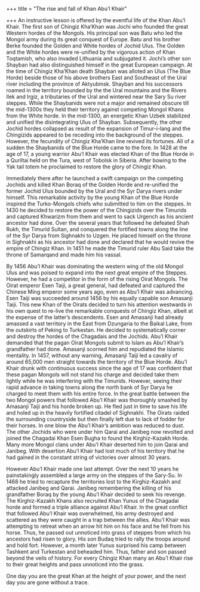 +++
title = "The rise and fall of Khan Abu’l Khair"

+++
An instructive lesson is offered by the eventful life of the Khan Abu’l
Khair. The first son of Chingiz Kha’Khan was Jochi who founded the great
Western hordes of the Mongols. His principal son was Batu who led the
Mongol army during its great conquest of Europe. Batu and his brother
Berke founded the Golden and White hordes of Jochid Ulus. The Golden and
the White hordes were re-unified by the vigorous action of Khan
Toqtamish, who also invaded Lithuania and subjugated it. Jochi’s other
son Shayban had also distinguished himself in the great European
campaign. At the time of Chingiz Kha’Khan death Shayban was alloted an
Ulus (The Blue Horde) beside those of his above brothers East and
Southeast of the Ural river including the province of Aktyubinsk.
Shayban and his successors roamed in the territory bounded by the the
Ural mountains and the Rivers Ilek and Irgiz, a tributaries of the Ural
and wintered near the Sary Su river steppes. While the Shaybanids were
not a major and remained obscure till the mid-1300s they held their
territory against competing Mongol Khans from the White horde. In the
mid-1300, an energetic Khan Uzbek stabilized and unified the
disintegrating Ulus of Shayban. Subsequently, the other Jochid hordes
collapsed as result of the expansion of Timur-i-lang and the Chingizids
appeared to be receding into the background of the steppes. However, the
fecundity of Chingiz Kha’Khan line revived its fortunes. All of a sudden
the Shaybanids of the Blue Horde came to the fore. In 1428 at the age of
17, a young warrior Abu’l Khair was elected Khan of the Blue Horde in a
Quriltai held on the Tura, west of Tobolsk in Siberia. After bowing to
the Yak tail totem he proclaimed to restore the glory of Chingiz Khan.

Immediately there after he launched a swift campaign on the competing
Jochids and killed Khan Boraq of the Golden Horde and re-unified the
former Jochid Ulus bounded by the Ural and the Syr Darya rivers under
himself. This remarkable activity by the young Khan of the Blue Horde
inspired the Turko-Mongols chiefs who submitted to him on the steppes.
In 1430 he decided to restore the power of the Chingizids over the
Timurids and captured Khwarizm from them and went to sack Urgench as his
ancient ancestor had done. Over the several years that followed he
defeated Shah Rukh, the Timurid Sultan, and conquered the fortified
towns along the line of the Syr Darya from Sighnakhi to Uzgen. He placed
himself on the throne in Sighnakhi as his ancestor had done and declared
that he would revive the empire of Chingiz Khan. In 1451 he made the
Timurid ruler Abu Said take the throne of Samarqand and made him his
vassal.

By 1456 Abu’l Khair was dominating the western wing of the old Mongol
Ulus and was poised to expand into the next great empire of the Steppes.
However, he had a competitor in the form of the rising Oirat Mongols.
The Oirat emperor Esen Taiji, a great general, had defeated and captured
the Chinese Ming emperor some years ago, even as Abu’l Khair was
advancing. Esen Taiji was succeeded around 1456 by his equally capable
son Amasanji Taiji. This new Khan of the Oirats decided to turn his
attention westwards in his own quest to re-live the remarkable conquests
of Chingiz Khan, albeit at the expense of the latter’s descendents. Esen
and Amasanji had already amassed a vast territory in the East from
Dzungaria to the Baikal Lake, from the outskirts of Peking to Turkestan.
He decided to systematically corner and destroy the hordes of the
Chagadais and the Jochids. Abu’l Khair demanded that the pagan Oirat
Mongols submit to Islam as Abu’l Khair’s grandfather had done. Amasanji
scorned him and repudiated the Islamic mentality. In 1457, without any
warning, Amasanji Taiji led a cavalry of around 65,000 men straight
towards the territory of the Blue Horde. Abu’l Khair drunk with
continuous success since the age of 17 was confident that these pagan
Mongols will not stand his charge and decided take them lightly while he
was interfering with the Timurids. However, seeing their rapid advance
in taking towns along the north bank of Syr Darya he charged to meet
them with his entire force. In the great battle between the two Mongol
powers that followed Abu’l Khair was thoroughly smashed by Amasanji
Taiji and his horde broken up. He fled just in time to save his life and
holed up in the heavily fortified citadel of Sighnakhi. The Oirats
raided the surrounding countryside but then finally left due to lack of
fodder for their horses. In one blow the Abu’l Khair’s ambition was
reduced to dust. The other Jochids who were under him Qarai and Janibeg
now revolted and joined the Chagadai Khan Esen Bugha to found the
Kirghiz-Kazakh Horde. Many more Mongol clans under Abu’l Khair deserted
him to join Qarai and Janibeg. With desertion Abu’l Khair had lost much
of his territory that he had gained in the constant string of victories
over almost 30 years.

However Abu’l Khair made one last attempt. Over the next 10 years he
painstakingly assembled a large army on the steppes of the Sary-Su. In
1468 he tried to recapture the territories lost to the Kirghiz-Kazakh
and attacked Janibeg and Qarai. Janibeg remembering the killing of his
grandfather Boraq by the young Abu’l Khair decided to seek his revenge.
The Kirghiz-Kazakh Khans also recruited Khan Yunus of the Chagadai horde
and formed a triple alliance against Abu’l Khair. In the great conflict
that followed Abu’l Khair was overwhelmed, his army destroyed and
scattered as they were caught in a trap between the allies. Abu’l Khair
was attempting to retreat when an arrow hit him on his face and he fell
from his horse. Thus, he passed out unnoticed into grass of steppes from
which his ancestors had risen to glory. His son Budaq tried to rally the
troops around and hold fort. However, a month later Yunus surprised his
camp between Tashkent and Turkestan and beheaded him. Thus, father and
son passed beyond the veils of history. For every Chingiz Khan many an
Abu’l Khair rise to their great heights and pass unnoticed into the
grass.

One day you are the great Khan at the height of your power, and the next
day you are gone without a trace.

